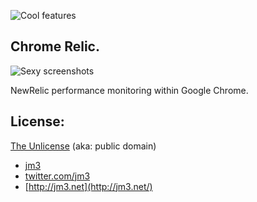 ![Cool features](https://github.com/jm3/chrome-relic/raw/master/images/screenshot-setup.png)

## Chrome Relic.

![Sexy screenshots](https://github.com/jm3/chrome-relic/raw/master/images/screenshot-stats.png)

NewRelic performance monitoring within Google Chrome.

## License:

[The Unlicense](http://unlicense.org) (aka: public domain) 

 * [jm3](http://jm3.net/) 
 * [twitter.com/jm3](http://twitter.com/jm3)
 * [http://jm3.net](http://jm3.net/)
